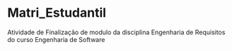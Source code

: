 # Matri_Estudantil
Atividade de Finalização de modulo da disciplina Engenharia de Requisitos do curso Engenharia de Software
